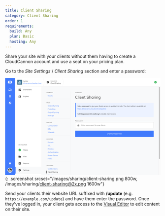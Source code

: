 ```yaml
---
title: Client Sharing
category: Client Sharing
order: 1
requirements:
  build: Any
  plan: Basic
  hosting: Any
---
```


Share your site with your clients without them having to create a CloudCannon account and use a seat on your pricing plan.

Go to the *Site Settings* / *Client Sharing* section and enter a password:

![Client Sharing](/images/sharing/client-sharing.png){: .screenshot srcset="/images/sharing/client-sharing.png 800w, /images/sharing/client-sharing@2x.png 1600w"}

Send your clients their website URL suffixed with **/update** (e.g. `https://example.com/update`) and have them enter the password. Once they've logged in, your client gets access to the [Visual Editor](/editing/editors/visual-editor/) to edit content on their site.